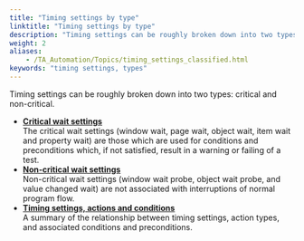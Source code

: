 ```yaml
--- 
title: "Timing settings by type"
linktitle: "Timing settings by type"
description: "Timing settings can be roughly broken down into two types: critical and non-critical."
weight: 2
aliases: 
    - /TA_Automation/Topics/timing_settings_classified.html
keywords: "timing settings, types"
---
```


Timing settings can be roughly broken down into two types: critical and non-critical.



-   **[Critical wait settings](/automation-guide/action-based-testing-language/the-test-language/timing/timing-settings-by-type/critical-wait-settings)**  
 The critical wait settings \(window wait, page wait, object wait, item wait and property wait\) are those which are used for conditions and preconditions which, if not satisfied, result in a warning or failing of a test.
-   **[Non-critical wait settings](/automation-guide/action-based-testing-language/the-test-language/timing/timing-settings-by-type/non-critical-wait-settings/)**  
 Non-critical wait settings \(window wait probe, object wait probe, and value changed wait\) are not associated with interruptions of normal program flow.
-   **[Timing settings, actions and conditions](/automation-guide/action-based-testing-language/the-test-language/timing/timing-settings-by-type/timing-settings-actions-and-conditions)**  
 A summary of the relationship between timing settings, action types, and associated conditions and preconditions.




